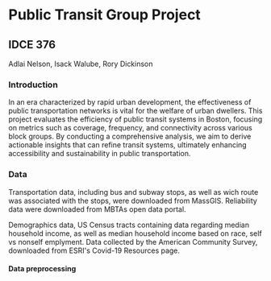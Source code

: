 # Public Transit Group Project
## IDCE 376
Adlai Nelson, Isack Walube, Rory Dickinson

### Introduction
In an era characterized by rapid urban development, the effectiveness of public transportation networks is vital for the welfare of urban dwellers. This project evaluates the efficiency of public transit systems in Boston, focusing on metrics such as coverage, frequency, and connectivity across various block groups. By conducting a comprehensive analysis, we aim to derive actionable insights that can refine transit systems, ultimately enhancing accessibility and sustainability in public transportation.


### Data

Transportation data, including bus and subway stops, as well as wich route was associated with the stops, were downloaded from MassGIS. Reliability data were downloaded from MBTAs open data portal. 

Demographics data, US Census tracts containing data regarding median household income, as well as median household income based on race, self vs nonself emplyment. Data collected by the American Community Survey, downloaded from ESRI's Covid-19 Resources page.


#### Data preprocessing

